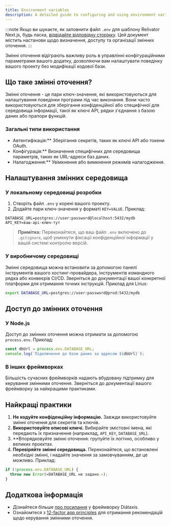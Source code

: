 ```yaml
---
title: Environment variables
description: A detailed guide to configuring and using environment variables in your project.
---
```


:::note
Якщо ви шукаєте, як заповнити файл `.env` для шаблону Relivator Next.js, будь ласка, [відвідайте відповідну сторінку](/relivator/env/). Цей документ містить настанови щодо визначення, доступу та організації змінних оточення.
:::

Змінні оточення відіграють важливу роль в управлінні конфігураційними параметрами вашого додатку, дозволяючи вам налаштувати поведінку вашого проекту без модифікації кодової бази.

## Що таке змінні оточення?

Змінні оточення - це пари ключ-значення, які використовуються для налаштування поведінки програми під час виконання. Вони часто використовуються для зберігання конфіденційної або специфічної для середовища інформації, такої як ключі API, рядки з'єднання з базою даних або прапори функцій.

### Загальні типи використання

- Автентифікація:** Зберігання секретів, таких як ключі API або токени OAuth.
- Конфігурація:** Визначення специфічних для середовища параметрів, таких як URL-адреси баз даних.
- Налагодження:** Увімкнення або вимкнення режимів налагодження.

## Налаштування змінних середовища

### У локальному середовищі розробки

1. Створіть файл `.env` у корені вашого проекту.
2. Додайте пари ключ-значення у форматі `KEY=VALUE`.
Приклад:

```properties
DATABASE_URL=postgres://user:password@localhost:5432/mydb
API_KEY=ваш-api-ключ-тут
```

> **Примітка:** Переконайтеся, що ваш файл `.env` включено до `.gitignore`, щоб уникнути фіксації конфіденційної інформації у вашій системі контролю версій.
>
### У виробничому середовищі

Змінні середовища можна встановити за допомогою панелі інструментів вашого хостинг-провайдера, інструментів командного рядка або конвеєрів CI/CD. Зверніться до документації вашої конкретної платформи для отримання точних інструкцій.
Приклад для Linux:

```bash
export DATABASE_URL=postgres://user:password@prod:5432/mydb
```

## Доступ до змінних оточення

### У Node.js

Доступ до змінних оточення можна отримати за допомогою `process.env`.
Приклад:

```javascript
const dbUrl = process.env.DATABASE_URL;
console.log(`Підключення до бази даних за адресою ${dbUrl}`);
```

### В інших фреймворках

Більшість сучасних фреймворків надають вбудовану підтримку для керування змінними оточення. Зверніться до документації вашого фреймворку за найкращими практиками.

## Найкращі практики

1. **Не кодуйте конфіденційну інформацію.** Завжди використовуйте змінні оточення для секретів та ключів.
2. **Використовуйте описові ключі.** Вибирайте змістовні імена, які передають їх призначення (наприклад, `API_KEY`, `DATABASE_URL`).
3. **Впорядковуйте змінні оточення: групуйте їх логічно, особливо у великих проектах.
4. **Перевіряйте змінні середовища.** Переконайтеся, що встановлені необхідні змінні, і надайте значення за замовчуванням, де це можливо.
Приклад:

```javascript
if (!process.env.DATABASE_URL) {
  throw new Error(«DATABASE_URL не задано.»);
}
```

## Додаткова інформація

- Дізнайтеся більше [про посилання](https://diataxis.fr/reference/) у фреймворку Diátaxis.
- Ознайомтеся з [12-factor app principles](https://12factor.net/config) для отримання рекомендацій щодо керування змінними оточення.
